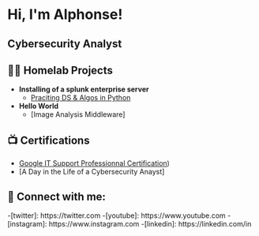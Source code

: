<h1>Hi, I'm Alphonse! <h2>Cybersecurity Analyst</h2>

<h2>👨‍💻 Homelab Projects</h2>

- <b>Installing of a splunk enterprise server</b>
  - [Praciting DS & Algos in Python](https://github.com/joshmadakor1/Algorithms-Practice)
- <b>Hello World </b>
  - [Image Analysis Middleware]

<h2>📺 Certifications</h2>

- [Google IT Support Professionnal Certification](https://coursera.org/verify/professional-cert/84HBZTRWKC4A))
- [A Day in the Life of a Cybersecurity Anayst]

<h2> 🤳 Connect with me:</h2>
-[twitter]: https://twitter.com
-[youtube]: https://www.youtube.com</b>
-[instagram]: https://www.instagram.com</b>
-[linkedin]: https://linkedin.com/in</b>

<!--
**joshmadakor1/joshmadakor1** is a ✨ _special_ ✨ repository because its `README.md` (this file) appears on your GitHub profile.

Here are some ideas to get you started:

- 🔭 I’m currently working on ...
- 🌱 I’m currently learning ...
- 👯 I’m looking to collaborate on ...
- 🤔 I’m looking for help with ...
- 💬 Ask me about ...
- 📫 How to reach me: ...
- 😄 Pronouns: ...
- ⚡ Fun fact: ...
-->
